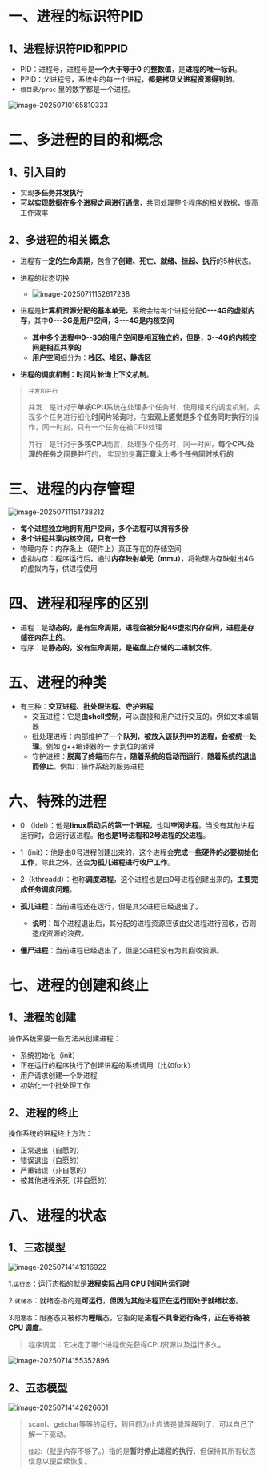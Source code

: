 # 一、进程的标识符PID

## 1、进程标识符PID和PPID

- PID：进程号，进程号是**一个大于等于0** 的**整数值**，是**进程的唯一标识**。
- PPID：父进程号，系统中的每一个进程，**都是拷贝父进程资源得到的**。
- `根目录/proc` 里的数字都是一个进程。

![image-20250710165810333](C:\Users\LEGION\AppData\Roaming\Typora\typora-user-images\image-20250710165810333.png)

# 二、多进程的目的和概念

## 1、引入目的

- 实现**多任务并发执行**
- **可以实现数据在多个进程之间进行通信**，共同处理整个程序的相关数据，提高工作效率

## 2、多进程的相关概念

- 进程有**一定的生命周期**，包含了**创建、死亡、就绪、挂起、执行**的5种状态。
- 进程的状态切换
  - ![image-20250711152617238](C:\Users\LEGION\AppData\Roaming\Typora\typora-user-images\image-20250711152617238.png)

- 进程是**计算机资源分配的基本单元**，系统会给每个进程分配**0---4G的虚拟内存**，其中**0---3G是用户空间，3---4G是内核空间**
  - **其中多个进程中0--3G的用户空间是相互独立的，但是，3--4G的内核空间是相互共享的**
  - **用户空间**细分为：**栈区、堆区、静态区**

- **进程的调度机制：时间片轮询上下文机制**。

> `并发和并行`
>
> 并发：是针对于**单核CPU**系统在处理多个任务时，使用相关的调度机制，实现多个任务进行细化**时间片轮询**时，在**宏观上感觉是多个任务同时执行**的操作，同一时刻，只有一个任务在被CPU处理
>
> 并行：是针对于**多核CPU**而言，处理多个任务时，同一时间，**每个CPU处理的任务之间是并行**的， 实现的是**真正意义上多个任务同时执行的** 

# 三、进程的内存管理

![image-20250711151738212](C:\Users\LEGION\AppData\Roaming\Typora\typora-user-images\image-20250711151738212.png)

- **每个进程独立地拥有用户空间，多个进程可以拥有多份**
- **多个进程共享内核空间，只有一份**
- 物理内存：内存条上（硬件上）真正存在的存储空间
-  虚拟内存：程序运行后，通过**内存映射单元（mmu）**，将物理内存映射出4G的虚拟内存，供进程使用

# 四、进程和程序的区别

- 进程：是**动态的，是有生命周期，进程会被分配4G虚拟内存空间，进程是存储在内存上的**。
- 程序：是**静态的，没有生命周期，是磁盘上存储的二进制文件**。

# 五、进程的种类

- 有三种：**交互进程、批处理进程、守护进程**
  - 交互进程：它是**由shell控制**，可以直接和用户进行交互的，例如文本编辑器
  - 批处理进程：内部维护了一个**队列**，**被放入该队列中的进程，会被统一处理**。例如 g++编译器的一 步到位的编译
  - 守护进程：**脱离了终端**而存在，**随着系统的启动而运行，随着系统的退出而停止**。例如：操作系统的服务进程 

# 六、特殊的进程

- 0 （idel）：他是**linux启动后的第一个进程**，也叫**空闲进程**。当没有其他进程运行时，会运行该进程。**他也是1号进程和2号进程的父进程**。
- 1（init）：他是由0号进程创建出来的，这个进程会**完成一些硬件的必要初始化工作**，除此之外，还会**为孤儿进程进行收尸工作**。
- 2（kthreadd）：也称**调度进程**，这个进程也是由0号进程创建出来的，**主要完成任务调度问题**。
- **孤儿进程**：当前进程还在运行，但是其父进程已经退出了。
  - **说明**：每个进程退出后，其分配的进程资源应该由父进程进行回收，否则造成资源的浪费。

- **僵尸进程**：当前进程已经退出了，但是父进程没有为其回收资源。

# 七、进程的创建和终止

## 1、进程的创建

操作系统需要一些方法来创建进程：

- 系统初始化（init）
- 正在运行的程序执行了创建进程的系统调用（比如fork）
- 用户请求创建一个新进程
- 初始化一个批处理工作



## 2、进程的终止

操作系统的进程终止方法：

- 正常退出（自愿的）
- 错误退出（自愿的）
- 严重错误（非自愿的）
- 被其他进程杀死（非自愿的）

# 八、进程的状态

## 1、三态模型

![image-20250714141916922](C:\Users\LEGION\AppData\Roaming\Typora\typora-user-images\image-20250714141916922.png)

1.`运行态`：运行态指的就是**进程实际占用 CPU 时间片运行时**

2.`就绪态`：就绪态指的是**可运行**，**但因为其他进程正在运行而处于就绪状态**。

3.`阻塞态`：阻塞态又被称为**睡眠**态，它指的是**进程不具备运行条件，正在等待被 CPU 调度**。

> 程序调度：它决定了哪个进程优先获得CPU资源以及运行多久。

![image-20250714155352896](C:\Users\LEGION\AppData\Roaming\Typora\typora-user-images\image-20250714155352896.png)

## 2、五态模型

![image-20250714142626601](C:\Users\LEGION\AppData\Roaming\Typora\typora-user-images\image-20250714142626601.png)

> scanf、getchar等等的运行，到目前为止应该是能理解到了，可以自己了解一下驱动。
>
> `挂起`:（就是内存不够了。）指的是**暂时停止进程的执行**，但保持其所有状态信息以便后续恢复。



